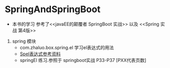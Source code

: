 # SpringAndSpringBoot

-  本书的学习 参考了<<javaEE的颠覆者 SpringBoot 实战>> 以及 <<Spring 实战 第4版>>

1. spring 模块 
    - com.zhaluo.box.spring.el 学习el表达式的用法
    - [Spel表达式参考资料](https://docs.spring.io/spring/docs/4.3.10.RELEASE/spring-framework-reference/html/expressions.html)
    - springEl 练习.参照于 springboot实战 P33-P37 [PXX代表页数]